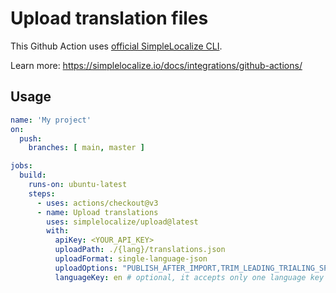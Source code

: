 # Upload translation files

This Github Action uses [official SimpleLocalize CLI](https://github.com/simplelocalize/simplelocalize-cli).

Learn more: https://simplelocalize.io/docs/integrations/github-actions/

## Usage

```yml
name: 'My project'
on:
  push:
    branches: [ main, master ]

jobs:
  build:
    runs-on: ubuntu-latest
    steps:
      - uses: actions/checkout@v3
      - name: Upload translations
        uses: simplelocalize/upload@latest
        with:
          apiKey: <YOUR_API_KEY>
          uploadPath: ./{lang}/translations.json
          uploadFormat: single-language-json
          uploadOptions: "PUBLISH_AFTER_IMPORT,TRIM_LEADING_TRIALING_SPACES" # optional
          languageKey: en # optional, it accepts only one language key
```
